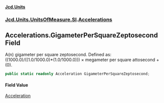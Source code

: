 #### [Jcd.Units](index.md 'index')
### [Jcd.Units.UnitsOfMeasure.SI](Jcd.Units.UnitsOfMeasure.SI.md 'Jcd.Units.UnitsOfMeasure.SI').[Accelerations](Accelerations.md 'Jcd.Units.UnitsOfMeasure.SI.Accelerations')

## Accelerations.GigameterPerSquareZeptosecond Field

A(n) gigameter per square zeptosecond. Defined as: ((1000.0)/((1.0/1000.0)*(1.0/1000.0))) × megameter per square attosecond + (0).

```csharp
public static readonly Acceleration GigameterPerSquareZeptosecond;
```

#### Field Value
[Acceleration](Acceleration.md 'Jcd.Units.UnitTypes.Acceleration')